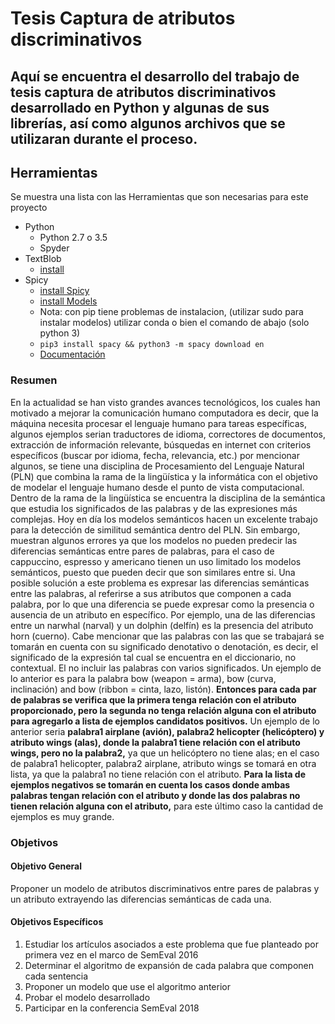# Tesis Captura de atributos discriminativos

## Aquí se encuentra el desarrollo del trabajo de tesis captura de atributos discriminativos desarrollado en Python y algunas de sus librerías, así como algunos archivos que se utilizaran durante el proceso.

## Herramientas

Se muestra una lista con las Herramientas que son necesarias para este proyecto

* Python
  * Python 2.7 o 3.5
  * Spyder
* TextBlob
  *   [install](http://textblob.readthedocs.io/en/dev/install.html)
* Spicy
  * [install Spicy](https://spacy.io/usage/#section-quickstart)
  * [install Models](https://spacy.io/usage/models)
  * Nota: con pip tiene problemas de instalacion, (utilizar sudo para instalar modelos) utilizar conda o bien el comando de abajo (solo python 3)
  * ```pip3 install spacy && python3 -m spacy download en```
  * [Documentación](https://spacy.io/usage/linguistic-features)

### Resumen

En la actualidad se han visto grandes avances tecnológicos, los cuales han motivado a mejorar la comunicación humano computadora es decir, que la máquina necesita procesar el lenguaje humano para tareas específicas, algunos ejemplos serian traductores de idioma, correctores de documentos, extracción de información relevante, búsquedas en internet con criterios específicos (buscar por idioma, fecha, relevancia, etc.) por mencionar algunos, se tiene una disciplina de Procesamiento del Lenguaje Natural (PLN) que combina la rama de la lingüística y la informática con el objetivo de modelar el lenguaje humano desde el punto de vista computacional.
Dentro de la rama de la lingüística se encuentra la disciplina de la semántica que estudia los significados de las palabras y de las expresiones más complejas. Hoy en día los modelos semánticos hacen un excelente trabajo para la detección de similitud semántica dentro del PLN. Sin embargo, muestran algunos errores ya que los modelos no pueden predecir las diferencias semánticas entre pares de palabras, para el caso de cappuccino, espresso y americano tienen un uso limitado los modelos semánticos, puesto que pueden decir que son similares entre si. Una posible solución a este problema es expresar las diferencias semánticas entre las palabras, al referirse a sus atributos que componen a cada palabra, por lo que una diferencia se puede expresar como la presencia o ausencia de un atributo en específico. Por ejemplo, una de las diferencias entre un narwhal (narval) y un dolphin (delfín) es la presencia del atributo horn (cuerno). Cabe mencionar que las palabras con las que se trabajará se tomarán en cuenta con su significado denotativo o denotación, es decir, el significado de la expresión tal cual se encuentra en el diccionario, no contextual. El no incluir las palabras con varios significados. Un ejemplo de lo anterior es para la palabra bow (weapon = arma), bow (curva, inclinación) and bow (ribbon = cinta, lazo, listón).
**Entonces para cada par de palabras se verifica que la primera tenga relación con el atributo proporcionado, pero la segunda no tenga relación alguna con el atributo para agregarlo a __lista de ejemplos candidatos positivos.__** Un ejemplo de lo anterior seria **palabra1 airplane (avión), palabra2 helicopter (helicóptero) y atributo wings (alas), donde la palabra1 tiene relación con el atributo wings, pero no la palabra2,** ya que un helicóptero no tiene alas; en el caso de palabra1 helicopter, palabra2 airplane, atributo wings se tomará en otra lista, ya que la palabra1 no tiene relación con el atributo. **Para la __lista de ejemplos negativos__ se tomarán en cuenta los casos donde ambas palabras tengan relación con el atributo y donde las dos palabras no tienen relación alguna con el atributo,** para este último caso la cantidad de ejemplos es muy grande.


### Objetivos
#### Objetivo General
Proponer un modelo de atributos discriminativos entre pares de palabras y un atributo extrayendo las diferencias semánticas de cada una.

#### Objetivos Específicos
1. Estudiar los artículos asociados a este problema que fue planteado por primera vez en el marco de SemEval 2016
2. Determinar el algoritmo de expansión de cada palabra que componen cada sentencia
3. Proponer un modelo que use el algoritmo anterior
4. Probar el modelo desarrollado
5. Participar en la conferencia SemEval 2018
